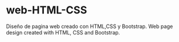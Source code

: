 # web-HTML-CSS
Diseño de pagina web creado con HTML,CSS y Bootstrap. Web page design created with HTML, CSS and Bootstrap.
